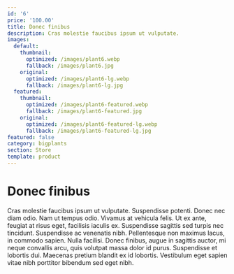 ```yaml
---
id: '6'
price: '100.00'
title: Donec finibus
description: Cras molestie faucibus ipsum ut vulputate.
images:
  default:
    thumbnail:
      optimized: /images/plant6.webp
      fallback: /images/plant6.jpg
    original:
      optimized: /images/plant6-lg.webp
      fallback: /images/plant6-lg.jpg
  featured:
    thumbnail:
      optimized: /images/plant6-featured.webp
      fallback: /images/plant6-featured.jpg
    original:
      optimized: /images/plant6-featured-lg.webp
      fallback: /images/plant6-featured-lg.jpg
featured: false
category: bigplants
section: Store
template: product
---
```


# Donec finibus

Cras molestie faucibus ipsum ut vulputate. Suspendisse potenti. Donec nec diam odio. Nam ut tempus odio. Vivamus at vehicula felis. Ut ex ante, feugiat at risus eget, facilisis iaculis ex. Suspendisse sagittis sed turpis nec tincidunt. Suspendisse ac venenatis nibh. Pellentesque non maximus lacus, in commodo sapien. Nulla facilisi. Donec finibus, augue in sagittis auctor, mi neque convallis arcu, quis volutpat massa dolor id purus. Suspendisse et lobortis dui. Maecenas pretium blandit ex id lobortis. Vestibulum eget sapien vitae nibh porttitor bibendum sed eget nibh.